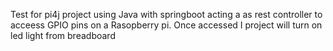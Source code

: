 Test for pi4j project
using Java with springboot acting a as rest controller to acceess GPIO pins on a Rasopberry pi.
Once accessed I project will turn on led light from breadboard
